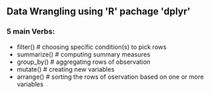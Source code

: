 ## Data Wrangling using 'R' pachage 'dplyr'
### 5 main Verbs:

- filter() # choosing specific condition(s) to pick rows
- summarize() # computing summary measures
- group_by() # aggregating rows of observation
- mutate() # creating new variables
- arrange() # sorting the rows of oservation based on one or more variables
